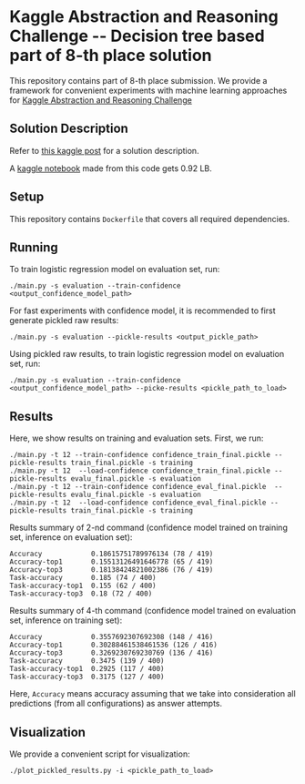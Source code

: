 Kaggle Abstraction and Reasoning Challenge -- Decision tree based part of 8-th place solution
=============================================================================================

This repository contains part of 8-th place submission.
We provide a framework for convenient experiments with machine learning approaches for
[Kaggle Abstraction and Reasoning Challenge](https://www.kaggle.com/c/abstraction-and-reasoning-challenge)

Solution Description
--------------------

Refer to [this kaggle post](https://www.kaggle.com/c/abstraction-and-reasoning-challenge/discussion/154436) for a solution description.

A [kaggle notebook](https://www.kaggle.com/msypetkowski/8-tasks-with-decision-trees-from-8-th-solution) made from this code gets 0.92 LB.

Setup
-----

This repository contains `Dockerfile` that covers all required dependencies.


Running
-------

To train logistic regression model on evaluation set, run:
```
./main.py -s evaluation --train-confidence <output_confidence_model_path>
```

For fast experiments with confidence model, it is recommended to first generate pickled raw results:
```
./main.py -s evaluation --pickle-results <output_pickle_path>
```

Using pickled raw results, to train logistic regression model on evaluation set, run:
```
./main.py -s evaluation --train-confidence <output_confidence_model_path> --picke-results <pickle_path_to_load>
```

Results
-------

Here, we show results on training and evaluation sets.
First, we run:
```
./main.py -t 12 --train-confidence confidence_train_final.pickle --pickle-results train_final.pickle -s training
./main.py -t 12  --load-confidence confidence_train_final.pickle --pickle-results evalu_final.pickle -s evaluation
./main.py -t 12 --train-confidence confidence_eval_final.pickle  --pickle-results evalu_final.pickle -s evaluation
./main.py -t 12  --load-confidence confidence_eval_final.pickle --pickle-results train_final.pickle -s training
```

Results summary of 2-nd command (confidence model trained on training set, inference on evaluation set):
```
Accuracy            0.18615751789976134 (78 / 419)
Accuracy-top1       0.15513126491646778 (65 / 419)
Accuracy-top3       0.18138424821002386 (76 / 419)
Task-accuracy       0.185 (74 / 400)
Task-accuracy-top1  0.155 (62 / 400)
Task-accuracy-top3  0.18 (72 / 400)
```

Results summary of 4-th command (confidence model trained on evaluation set, inference on training set):
```
Accuracy            0.3557692307692308 (148 / 416)
Accuracy-top1       0.30288461538461536 (126 / 416)
Accuracy-top3       0.3269230769230769 (136 / 416)
Task-accuracy       0.3475 (139 / 400)
Task-accuracy-top1  0.2925 (117 / 400)
Task-accuracy-top3  0.3175 (127 / 400)
```

Here, `Accuracy` means accuracy assuming that we take into consideration all predictions (from all configurations) as answer attempts.


Visualization
-------
We provide a convenient script for visualization:
```
./plot_pickled_results.py -i <pickle_path_to_load>
```
